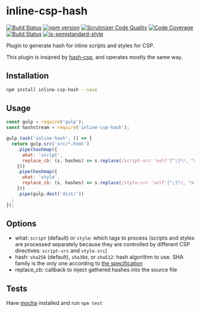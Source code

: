 # inline-csp-hash

[![Build Status](https://travis-ci.com/sjinks/inline-csp-hash.svg?branch=master)](https://travis-ci.com/sjinks/inline-csp-hash)
[![npm version](https://img.shields.io/npm/v/inline-csp-hash.svg)](https://www.npmjs.com/package/inline-csp-hash)
[![Scrutinizer Code Quality](https://scrutinizer-ci.com/g/sjinks/inline-csp-hash/badges/quality-score.png?b=master)](https://scrutinizer-ci.com/g/sjinks/inline-csp-hash/?branch=master)
[![Code Coverage](https://scrutinizer-ci.com/g/sjinks/inline-csp-hash/badges/coverage.png?b=master)](https://scrutinizer-ci.com/g/sjinks/inline-csp-hash/?branch=master)
[![Build Status](https://scrutinizer-ci.com/g/sjinks/inline-csp-hash/badges/build.png?b=master)](https://scrutinizer-ci.com/g/sjinks/inline-csp-hash/build-status/master)
[![js-semistandard-style](https://img.shields.io/badge/code%20style-semistandard-brightgreen.svg?style=flat-square)](https://github.com/Flet/semistandard)

Plugin to generate hash for inline scripts and styles for CSP.

This plugin is insipred by [hash-csp](https://github.com/chrahunt/hash-csp), and operates mostly the same way.

## Installation

```bash
npm install inline-csp-hash --save
```

## Usage

```javascript
const gulp = require('gulp');
const hashstream = require('inline-csp-hash');

gulp.task('inline-hash', () => {
  return gulp.src('src/*.html')
    .pipe(hashmap({
      what: 'script',
      replace_cb: (s, hashes) => s.replace(/script-src 'self'[^;]*/, "script-src 'self' " + hashes.join(" "))
    }))
    .pipe(hashmap({
      what: 'style',
      replace_cb: (s, hashes) => s.replace(/style-src 'self'[^;]*/, "style-src 'self' " + hashes.join(" "))
    }))
    .pipe(gulp.dest('dist/'))
  ;
});
```

## Options

* what: `script` (default) or `style`: which tags to process (scripts and styles are processed separately because they are controlled by different CSP directives: `script-src` and `style-src`)
* hash: `sha256` (default), `sha384`, or `sha512`: hash algorithm to use. SHA family is the only one according to [the specification](https://w3c.github.io/webappsec-csp/2/#source-list-valid-hashes)
* replace_cb: callback to inject gathered hashes into the source file

## Tests

Have [mocha](https://mochajs.org/) installed and run `npm test`
